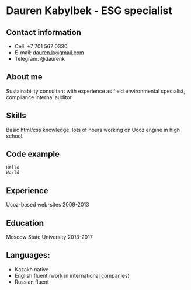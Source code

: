 # Dauren Kabylbek - ESG specialist
## Contact information
* Cell: +7 701 567 0330
* E-mail: dauren.k@gmail.com
* Telegram: @daurenk
## About me
Sustainability consultant with experience as field environmental specialist, compliance internal auditor.
## Skills
Basic html/css knowledge, lots of hours working on Ucoz engine in high school.
## Code example
```
Hello
World
```
## Experience
Ucoz-based web-sites 2009-2013
## Education
Moscow State University 2013-2017
## Languages:
* Kazakh native
* English fluent (work in international companies)
* Russian fluent
